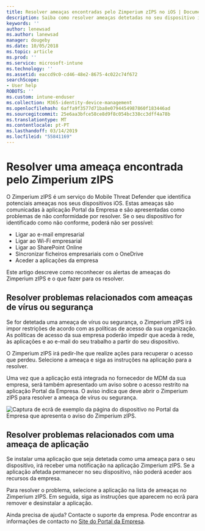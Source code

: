 ```yaml
---
title: Resolver ameaças encontradas pelo Zimperium zIPS no iOS | Documentos da Microsoft
description: Saiba como resolver ameaças detetadas no seu dispositivo iOS.
keywords: ''
author: lenewsad
ms.author: lanewsad
manager: dougeby
ms.date: 10/05/2018
ms.topic: article
ms.prod: ''
ms.service: microsoft-intune
ms.technology: ''
ms.assetid: eaccd9c0-cd46-48e2-8675-4c022c74f672
searchScope:
- User help
ROBOTS: ''
ms.custom: intune-enduser
ms.collection: M365-identity-device-management
ms.openlocfilehash: 6affa9f3577d71ba8e0794454987860f183446ad
ms.sourcegitcommit: 25e6aa3bfce58ce8d9f8c054bc338cc3dff4a78b
ms.translationtype: MT
ms.contentlocale: pt-PT
ms.lasthandoff: 03/14/2019
ms.locfileid: "55841169"
---
```

# <a name="resolve-a-threat-found-by-zimperium-zips"></a>Resolver uma ameaça encontrada pelo Zimperium zIPS

O Zimperium zIPS é um serviço do Mobile Threat Defender que identifica potenciais ameaças nos seus dispositivos iOS. Estas ameaças são comunicadas à aplicação Portal da Empresa e são apresentadas como problemas de não conformidade por resolver. Se o seu dispositivo for identificado como não conforme, poderá não ser possível:

* Ligar ao e-mail empresarial
* Ligar ao Wi-Fi empresarial
* Ligar ao SharePoint Online
* Sincronizar ficheiros empresariais com o OneDrive
* Aceder a aplicações da empresa

Este artigo descreve como reconhecer os alertas de ameaças do Zimperium zIPS e o que fazer para os resolver. 

## <a name="troubleshoot-virus-or-security-threat"></a>Resolver problemas relacionados com ameaças de vírus ou segurança  
Se for detetada uma ameaça de vírus ou segurança, o Zimperium zIPS irá impor restrições de acordo com as políticas de acesso da sua organização. As políticas de acesso da sua empresa poderão impedir que aceda à rede, às aplicações e ao e-mail do seu trabalho a partir do seu dispositivo.  

O Zimperium zIPS irá pedir-lhe que realize ações para recuperar o acesso que perdeu. Selecione a ameaça e siga as instruções na aplicação para a resolver.

Uma vez que a aplicação está integrada no fornecedor de MDM da sua empresa, será também apresentado um aviso sobre o acesso restrito na aplicação Portal da Empresa. O aviso indica que deve abrir o Zimperium zIPS para resolver a ameaça de vírus ou segurança.  

  ![Captura de ecrã de exemplo da página do dispositivo no Portal da Empresa que apresenta o aviso do Zimperium zIPS.](./media/CP-lookout-virus-banner-1808.png)  
  
## <a name="troubleshoot-an-app-threat"></a>Resolver problemas relacionados com uma ameaça de aplicação

Se instalar uma aplicação que seja detetada como uma ameaça para o seu dispositivo, irá receber uma notificação na aplicação Zimperium zIPS. Se a aplicação afetada permanecer no seu dispositivo, não poderá aceder aos recursos da empresa.  

Para resolver o problema, selecione a aplicação na lista de ameaças no Zimperium zIPS. Em seguida, siga as instruções que aparecem no ecrã para remover e desinstalar a aplicação.  

Ainda precisa de ajuda? Contacte o suporte da empresa. Pode encontrar as informações de contacto no [Site do Portal da Empresa](https://go.microsoft.com/fwlink/?linkid=2010980).   
